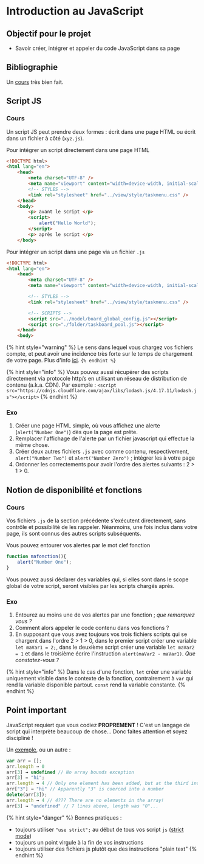 # Introduction au JavaScript

## Objectif pour le projet

* Savoir créer, intégrer et appeler du code JavaScript dans sa page

## Bibliographie

Un [cours](https://www.pierre-giraud.com/javascript-apprendre-coder-cours/) très bien fait.

## Script JS

### Cours

Un script JS peut prendre deux formes : écrit dans une page HTML ou écrit dans un fichier à côté (`xyz.js`).

Pour intégrer un script directement dans une page HTML
```html
<!DOCTYPE html>
<html lang="en">
    <head>
        <meta charset="UTF-8" />
        <meta name="viewport" content="width=device-width, initial-scale=1" />
        <!-- STYLES -->
        <link rel="stylesheet" href="../view/style/taskmenu.css" />
    </head>
    <body>
        <p> avant le script </p>
        <script>
            alert("Hello World");
        </script>
        <p> après le script </p>
    </body>
```

Pour intégrer un script dans une page via un fichier `.js`
```html
<!DOCTYPE html>
<html lang="en">
    <head>
        <meta charset="UTF-8" />
        <meta name="viewport" content="width=device-width, initial-scale=1" />

        <!-- STYLES -->
        <link rel="stylesheet" href="../view/style/taskmenu.css" />

        <!-- SCRIPTS -->
        <script src="../model/board_global_config.js"></script>
        <script src="./folder/taskboard_pool.js"></script>
    </head>
    <body>
```

{% hint style="warning" %}
Le sens dans lequel vous chargez vos fichiers compte, et peut avoir une incidence très forte sur le temps de chargement de votre page. Plus d'info [ici](https://ceri-num.gitbook.io/uv-frontend/javascript/intro#think-of-your-scripts-loading-strategies).
`{% endhint %}`

{% hint style="info" %}
Vous pouvez aussi récupérer des scripts directement via protocole http/s en utilisant un réseau de distribution de contenu (a.k.a. CDN). Par exemple : `<script src="https://cdnjs.cloudflare.com/ajax/libs/lodash.js/4.17.11/lodash.js"></script>`
{% endhint %}

### Exo

1. Créer une page HTML simple, où vous affichez une alerte (`alert("Number One")`) dès que la page est prête.
2. Remplacer l'affichage de l'alerte par un fichier javascript qui effectue la même chose.
3. Créer deux autres fichiers `.js` avec comme contenu, respectivement, `alert("Number Two")` et `alert("Number Zero")` ; intégrer les à votre page
4. Ordonner les correctements pour avoir l'ordre des alertes suivants : 2 > 1 > 0.

## Notion de disponibilité et fonctions

### Cours
Vos fichiers `.js` de la section précédente s'exécutent directement, sans contrôle et possibilité de les rappeler. Néanmoins, une fois inclus dans votre page, ils sont connus des autres scripts subséquents.

Vous pouvez entourer vos alertes par le mot clef fonction
```javascript
function mafonction(){
    alert("Number One");
}
```

Vous pouvez aussi déclarer des variables qui, si elles sont dans le scope global de votre script, seront visibles par les scripts chargés après.

### Exo

1. Entourez au moins une de vos alertes par une fonction ; *que remarquez vous ?*
2. Comment alors appeler le code contenu dans vos fonctions ?
3. En supposant que vous avez toujours vos trois fichiers scripts qui se chargent dans l'ordre 2 > 1 > 0, dans le premier script créer une variable `let maVar1 = 2;`, dans le deuxième script créer une variable `let maVar2 = 1` et dans le troisième écrire l'instruction `alert(maVar2 - maVar1)`. *Que constatez-vous ?*

{% hint style="info" %}
Dans le cas d'une fonction, `let` créer une variable uniquement visible dans le contexte de la fonction, contrairement à `var` qui rend la variable disponible partout. `const` rend la variable constante.
{% endhint %}

## Point important

JavaScript requiert que vous codiez **PROPREMENT** ! C'est un langage de script qui interprète beaucoup de chose... Donc faites attention et soyez discipliné !

Un [exemple](https://www.destroyallsoftware.com/talks/wat), ou un autre :

```javascript
var arr = [];
arr.length → 0
arr[3] → undefined // No array bounds exception
arr[3] = "hi";
arr.length → 4 // Only one element has been added, but at the third index, misleading the length counter
arr["3"] → "hi" // Apparently "3" is coerced into a number
delete(arr[3]);
arr.length → 4 // 4??? There are no elements in the array!
arr[3] → "undefined" // 7 lines above, length was "0"...
```

{% hint style="danger" %}
Bonnes pratiques :
- toujours utiliser `"use strict";` au début de tous vos script `js` ([strict mode](https://developer.mozilla.org/en-US/docs/Web/JavaScript/Reference/Strict_mode))
- toujours un point virgule à la fin de vos instructions
- toujours utiliser des fichiers js plutôt que des instructions "plain text"
{% endhint %}
